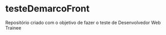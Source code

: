 # testeDemarcoFront
Repositório criado com o objetivo de fazer o teste de Desenvolvedor Web Trainee
